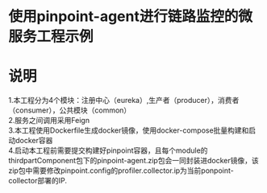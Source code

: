 # 使用pinpoint-agent进行链路监控的微服务工程示例
# 说明
1.本工程分为4个模块：注册中心（eureka）,生产者（producer），消费者（consumer），公共模块（common）<br>
2.服务之间调用采用Feign<br>
3.本工程使用Dockerfile生成docker镜像，使用docker-compose批量构建和启动docker容器<br>
4.启动本工程前需要提交构建好pinpoint容器，且每个module的thirdpartComponent包下的pinpoint-agent.zip包会一同封装进docker镜像，该zip包中需要修改pinpoint.config的profiler.collector.ip为当前ponpoint-collector部署的IP.
